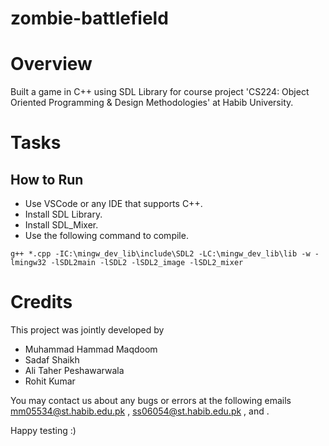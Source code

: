 # zombie-battlefield

# Overview
Built a game in C++ using SDL Library for course project 'CS224: Object Oriented Programming & Design Methodologies' at Habib University.

# Tasks


## How to Run
- Use VSCode or any IDE that supports C++.
- Install SDL Library.
- Install SDL_Mixer.
- Use the following command to compile.
```
g++ *.cpp -IC:\mingw_dev_lib\include\SDL2 -LC:\mingw_dev_lib\lib -w -lmingw32 -lSDL2main -lSDL2 -lSDL2_image -lSDL2_mixer
```

# Credits
This project was jointly developed by 
- Muhammad Hammad Maqdoom
- Sadaf Shaikh
- Ali Taher Peshawarwala
- Rohit Kumar

You may contact us about any bugs or errors at the following emails mm05534@st.habib.edu.pk , ss06054@st.habib.edu.pk , and .

Happy testing :)

